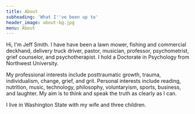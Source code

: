 ```yaml
---
title: About
subheading: 'What I''ve been up to'
header_image: about-bg.jpg
menu: About
---
```


Hi, I'm Jeff Smith. I have have been a lawn mower, fishing and commercial deckhand, delivery truck driver, pastor, musician, professor, psychometrist, grief counselor, and psychotherapist. I hold a Doctorate in Psychology from Northwest University.

My professional interests include posttraumatic growth, trauma, individualism, change, grief, and grit. Personal interests include reading, nutrition, music, technology, philosophy, voluntaryism, sports, business, and laughter. My aim is to think and speak the truth as clearly as I can. 

I live in Washington State with my wife and three children.